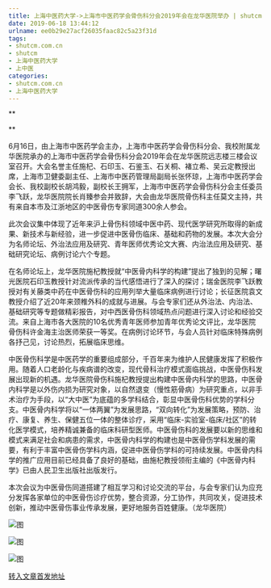 ```yaml
---
title: 上海中医药大学->上海市中医药学会骨伤科分会2019年会在龙华医院举办 | shutcm.com.cn
date: 2019-06-18 13:44:12
urlname: ee0b29e27acf26035faac82c5a23f31d
tags: 
- shutcm.com.cn
- shutcm
- 上海中医药大学
- 上中医
categories:
- shutcm.com.cn
- 上海中医药大学
---
```



**

**

6月16日，由上海市中医药学会主办，上海市中医药学会骨伤科分会、我校附属龙华医院承办的上海市中医药学会骨伤科分会2019年会在龙华医院远志楼三楼会议室召开。大会名誉主任施杞、石印玉、石鉴玉、石关桐、褚立希、吴云定教授出席，上海市卫健委副主任、上海市中医药管理局副局长张怀琼，上海市中医药学会会长、我校副校长胡鸿毅，副校长王拥军，上海市中医药学会骨伤科分会主任委员李飞跃，龙华医院院长肖臻参会并致辞，大会由龙华医院骨伤科主任莫文主持，共有来自本市及江浙地区的中医骨伤专家同道300余人参会。

此次会议集中体现了近年来沪上骨伤科领域中医中药、现代医学研究所取得的新成果、新技术与新经验，进一步促进中医骨伤临床、基础和药物的发展。本次大会分为名师论坛、外治法应用及研究、青年医师优秀论文大赛、内治法应用及研究、基础研究论坛、病例讨论六个专题。

在名师论坛上，龙华医院施杞教授就“中医骨内科学的构建”提出了独到的见解；曙光医院石印玉教授针对流派传承的当代感悟进行了深入的探讨；瑞金医院李飞跃教授对有关藤类中药在中医骨伤科的应用列举大量临床病例进行讨论；长征医院袁文教授介绍了近20年来颈椎外科的成就与进展。与会专家们还从外治法、内治法、基础研究等专题做精彩报告，对中西医骨伤科领域热点问题进行深入讨论和经验交流。来自上海市各大医院的10名优秀青年医师参加青年优秀论文评比，龙华医院骨伤科许金海主治医师荣获一等奖。在病例讨论环节，与会人员针对临床特殊病例各抒己见，讨论热烈，拓展临床思维。

中医骨伤科学是中医药学的重要组成部分，千百年来为维护人民健康发挥了积极作用。随着人口老龄化与疾病谱的改变，现代骨科治疗模式面临挑战，中医骨伤科发展出现新的机遇。龙华医院骨伤科施杞教授提出构建中医骨内科学的思路，中医骨内科学是以外伤内损为研究对象，以自然退变（慢性筋骨病）为研究重点，以非手术治疗为手段，以“大中医”为底蕴的多学科结合，彰显中医骨伤科优势的学科分支。中医骨内科学将以“一体两翼”为发展思路，“双向转化”为发展策略，预防、治疗、康复、养生、保健五位一体的整体诊疗，采用“临床-实验室-临床/社区”的转化医学模式，培养精诚兼备的临床科研型医师。中医骨伤科的发展要以新的思维和模式来满足社会和病患的需求，中医骨内科学的构建也是中医骨伤学科发展的需要，有利于丰富中医骨伤学科内涵，促进中医骨伤学科的可持续发展。中医骨内科学的推广应用目前已经具备了良好的基础，由施杞教授领衔主编的《中医骨内科学》已由人民卫生出版社出版发行。

本次会议为中医骨伤同道搭建了相互学习和讨论交流的平台，与会专家们认为应充分发挥各家单位的中医骨伤诊疗优势，整合资源，分工协作，共同攻关，促进技术创新，推动中医骨伤事业传承发展，更好地服务百姓健康。（龙华医院）



![图](http://www.shutcm.edu.cn/_upload/article/images/37/74/c67b52134c60a2a856fa0aa05a5f/74e0af0e-5813-49b8-af74-4cc23a795e21.jpg)

![图](http://www.shutcm.edu.cn/_upload/article/images/37/74/c67b52134c60a2a856fa0aa05a5f/56635829-ad25-4574-b307-61403ebc03dd.jpg)

![图](http://www.shutcm.edu.cn/_upload/article/images/37/74/c67b52134c60a2a856fa0aa05a5f/a38ce628-e4a4-48bf-8c28-0f0d8bf2c7b8.jpg)

[转入文章首发地址](http://www.shutcm.edu.cn/2019/0618/c973a105391/page.htm)